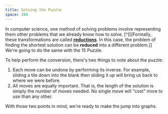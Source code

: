 ```yaml
---
title: Solving the Puzzle
space: 300
---
```


In computer science, one method of solving problems involve representing them other problems that we already know how to solve. [^][[Formally, these transformations are called [**reductions**](<https://en.wikipedia.org/wiki/Reduction_(complexity)>). In this case, the problem of finding the shortest solution can be **reduced** into a different problem.]] We're going to do the same with the 15 Puzzle.

To help perform the conversion, there's two things to note about the puzzle:

1. Each move can be undone by performing its inverse. For example, sliding a tile down into the blank then sliding it up will bring us back to where we were before.
2. All moves are equally important. That is, the length of the solution is simply the number of moves needed. No single move will "cost" more to use than any other.

With those two points in mind, we're ready to make the jump into graphs.
